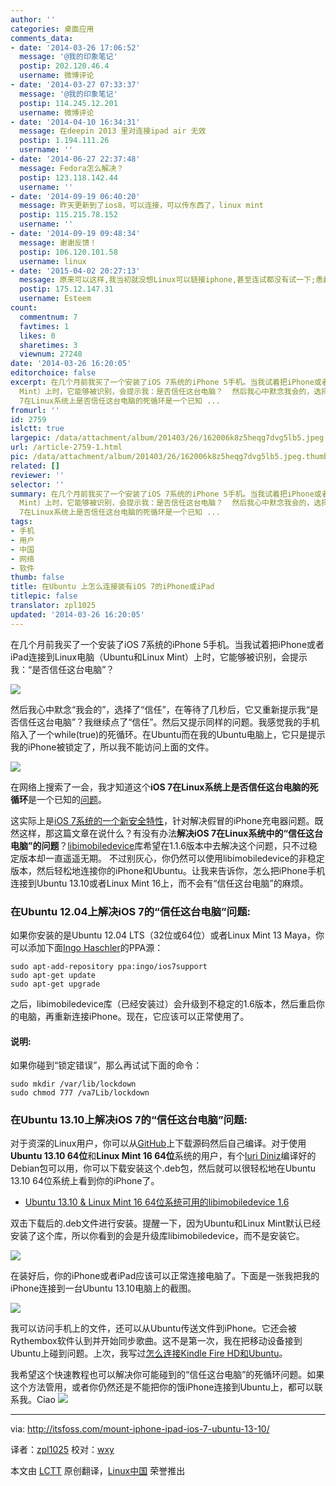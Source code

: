 ```yaml
---
author: ''
categories: 桌面应用
comments_data:
- date: '2014-03-26 17:06:52'
  message: '@我的印象笔记'
  postip: 202.120.46.4
  username: 微博评论
- date: '2014-03-27 07:33:37'
  message: '@我的印象笔记'
  postip: 114.245.12.201
  username: 微博评论
- date: '2014-04-10 16:34:31'
  message: 在deepin 2013 里对连接ipad air 无效
  postip: 1.194.111.26
  username: ''
- date: '2014-06-27 22:37:48'
  message: Fedora怎么解决？
  postip: 123.118.142.44
  username: ''
- date: '2014-09-19 06:40:20'
  message: 昨天更新到了ios8，可以连接，可以传东西了，linux mint
  postip: 115.215.78.152
  username: ''
- date: '2014-09-19 09:48:34'
  message: 谢谢反馈！
  postip: 106.120.101.58
  username: linux
- date: '2015-04-02 20:27:13'
  message: 原来可以这样,我当初就没想Linux可以链接iphone,甚至连试都没有试一下;愚蠢的我一直用另一台安装了windows的电脑连接!
  postip: 175.12.147.31
  username: Esteem
count:
  commentnum: 7
  favtimes: 1
  likes: 0
  sharetimes: 3
  viewnum: 27248
date: '2014-03-26 16:20:05'
editorchoice: false
excerpt: 在几个月前我买了一个安装了iOS 7系统的iPhone 5手机。当我试着把iPhone或者iPad连接到Linux电脑（Ubuntu和Linux
  Mint）上时，它能够被识别，会提示我：是否信任这台电脑？  然后我心中默念我会的，选择了信任，在等待了几秒后，它又重新提示我是否信任这台电脑？我继续点了信任。然后又提示同样的问题。我感觉我的手机陷入了一个while(true)的死循环。在Ubuntu而在我的Ubuntu电脑上，它只是提示我的iPhone被锁定了，所以我不能访问上面的文件。  在网络上搜索了一会，我才知道这个iOS
  7在Linux系统上是否信任这台电脑的死循环是一个已知 ...
fromurl: ''
id: 2759
islctt: true
largepic: /data/attachment/album/201403/26/162006k8z5heqg7dvg5lb5.jpeg
url: /article-2759-1.html
pic: /data/attachment/album/201403/26/162006k8z5heqg7dvg5lb5.jpeg.thumb.jpg
related: []
reviewer: ''
selector: ''
summary: 在几个月前我买了一个安装了iOS 7系统的iPhone 5手机。当我试着把iPhone或者iPad连接到Linux电脑（Ubuntu和Linux
  Mint）上时，它能够被识别，会提示我：是否信任这台电脑？  然后我心中默念我会的，选择了信任，在等待了几秒后，它又重新提示我是否信任这台电脑？我继续点了信任。然后又提示同样的问题。我感觉我的手机陷入了一个while(true)的死循环。在Ubuntu而在我的Ubuntu电脑上，它只是提示我的iPhone被锁定了，所以我不能访问上面的文件。  在网络上搜索了一会，我才知道这个iOS
  7在Linux系统上是否信任这台电脑的死循环是一个已知 ...
tags:
- 手机
- 用户
- 中国
- 网络
- 软件
thumb: false
title: 在Ubuntu 上怎么连接装有iOS 7的iPhone或iPad
titlepic: false
translator: zpl1025
updated: '2014-03-26 16:20:05'
---
```


在几个月前我买了一个安装了iOS 7系统的iPhone 5手机。当我试着把iPhone或者iPad连接到Linux电脑（Ubuntu和Linux Mint）上时，它能够被识别，会提示我：“是否信任这台电脑”？


![](/data/attachment/album/201403/26/162006k8z5heqg7dvg5lb5.jpeg)


然后我心中默念“我会的”，选择了“信任”，在等待了几秒后，它又重新提示我“是否信任这台电脑”？我继续点了“信任”。然后又提示同样的问题。我感觉我的手机陷入了一个while(true)的死循环。在Ubuntu而在我的Ubuntu电脑上，它只是提示我的iPhone被锁定了，所以我不能访问上面的文件。


![](/data/attachment/album/201403/26/162007mo5pghlp7ij5jkvg.png)


在网络上搜索了一会，我才知道这个**iOS 7在Linux系统上是否信任这台电脑的死循环**是一个已知的[问题](https://bugs.launchpad.net/ubuntu/+source/linux/+bug/1207812)。


这实际上是[iOS 7系统的一个新安全特性](http://www.macobserver.com/tmo/article/apple-fixes-threat-from-fake-iphone-chargers-in-ios-7)，针对解决假冒的iPhone充电器问题。既然这样，那这篇文章在说什么？有没有办法**解决iOS 7在Linux系统中的“信任这台电脑”的问题**？[libimobiledevice](https://bugs.launchpad.net/ubuntu/+source/linux/+bug/1207812)库希望在1.1.6版本中去解决这个问题，只不过稳定版本却一直遥遥无期。 不过别灰心，你仍然可以使用libimobiledevice的非稳定版本，然后轻松地连接你的iPhone和Ubuntu。让我来告诉你，怎么把iPhone手机连接到Ubuntu 13.10或者Linux Mint 16上，而不会有“信任这台电脑”的麻烦。


### 在Ubuntu 12.04上解决iOS 7的“信任这台电脑”问题:


如果你安装的是Ubuntu 12.04 LTS（32位或64位）或者Linux Mint 13 Maya，你可以添加下面[Ingo Haschler](https://launchpad.net/%7Eingo)的PPA源：



```
sudo apt-add-repository ppa:ingo/ios7support
sudo apt-get update
sudo apt-get upgrade

```

之后，libimobiledevice库（已经安装过）会升级到不稳定的1.6版本，然后重启你的电脑，再重新连接iPhone。现在，它应该可以正常使用了。


#### 说明:


如果你碰到“锁定错误”，那么再试试下面的命令：



```
sudo mkdir /var/lib/lockdown
sudo chmod 777 /va7Lib/lockdown

```

### 在Ubuntu 13.10上解决iOS 7的“信任这台电脑”问题:


对于资深的Linux用户，你可以从[GitHub](https://github.com/libimobiledevice/libimobiledevice)上下载源码然后自己编译。对于使用**Ubuntu 13.10 64位**和**Linux Mint 16 64位**系统的用户，有个[Iuri Diniz](https://launchpad.net/%7Eiuridiniz)编译好的Debian包可以用，你可以下载安装这个.deb包，然后就可以很轻松地在Ubuntu 13.10 64位系统上看到你的iPhone了。


* [Ubuntu 13.10 & Linux Mint 16 64位系统可用的libimobiledevice 1.6](https://bugs.launchpad.net/ubuntu/+source/libimobiledevice/+bug/1207812/+attachment/3941542/+files/libimobiledevice4_1.1.6-git20140105_amd64.deb)


双击下载后的.deb文件进行安装。提醒一下，因为Ubuntu和Linux Mint默认已经安装了这个库，所以你看到的会是升级库libimobiledevice，而不是安装它。


![](/data/attachment/album/201403/26/162008udjeemqn0m6jmeqj.jpeg)


在装好后，你的iPhone或者iPad应该可以正常连接电脑了。下面是一张我把我的iPhone连接到一台Ubuntu 13.10电脑上的截图。


![](/data/attachment/album/201403/26/162009hvgvcoetkkoraee2.jpeg)


我可以访问手机上的文件，还可以从Ubuntu传送文件到iPhone。它还会被Rythembox软件认到并开始同步歌曲。这不是第一次，我在把移动设备接到Ubuntu上碰到问题。上次，我写过[怎么连接Kindle Fire HD和Ubuntu](http://itsfoss.com/how-to-connect-kindle-fire-hd-with-ubuntu-12-10/)。


我希望这个快速教程也可以解决你可能碰到的“信任这台电脑”的死循环问题。如果这个方法管用，或者你仍然还是不能把你的饿iPhone连接到Ubuntu上，都可以联系我。Ciao ![](/data/attachment/album/201403/26/162010c54n9frprwf4fflf.gif)




---


via: <http://itsfoss.com/mount-iphone-ipad-ios-7-ubuntu-13-10/>


译者：[zpl1025](https://github.com/zpl1025) 校对：[wxy](https://github.com/wxy)


本文由 [LCTT](https://github.com/LCTT/TranslateProject) 原创翻译，[Linux中国](http://linux.cn/) 荣誉推出